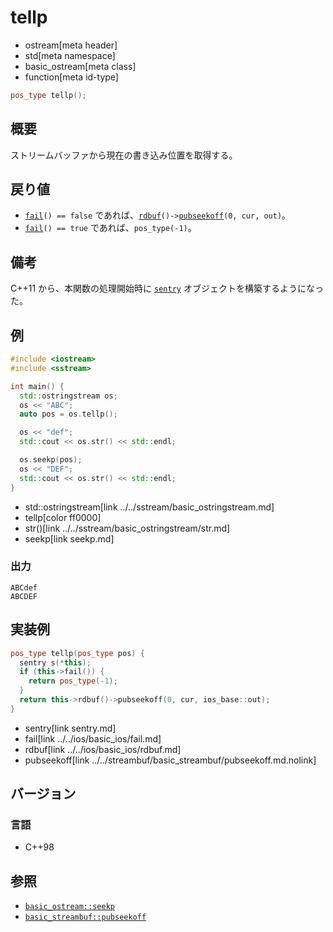 # tellp
* ostream[meta header]
* std[meta namespace]
* basic_ostream[meta class]
* function[meta id-type]

```cpp
pos_type tellp();
```

## 概要
ストリームバッファから現在の書き込み位置を取得する。

## 戻り値

- [`fail`](../../ios/basic_ios/fail.md)`() == false` であれば、[`rdbuf`](../../ios/basic_ios/rdbuf.md)`()->`[`pubseekoff`](../../streambuf/basic_streambuf/pubseekoff.md.nolink)`(0, cur, out)`。
- [`fail`](../../ios/basic_ios/fail.md)`() == true` であれば、`pos_type(-1)`。

## 備考
C++11 から、本関数の処理開始時に [`sentry`](sentry.md) オブジェクトを構築するようになった。

## 例
```cpp example
#include <iostream>
#include <sstream>

int main() {
  std::ostringstream os;
  os << "ABC";
  auto pos = os.tellp();

  os << "def";
  std::cout << os.str() << std::endl;

  os.seekp(pos);
  os << "DEF";
  std::cout << os.str() << std::endl;
}
```
* std::ostringstream[link ../../sstream/basic_ostringstream.md]
* tellp[color ff0000]
* str()[link ../../sstream/basic_ostringstream/str.md]
* seekp[link seekp.md]

### 出力
```
ABCdef
ABCDEF
```

## 実装例
```cpp
pos_type tellp(pos_type pos) {
  sentry s(*this);
  if (this->fail()) {
    return pos_type(-1);
  }
  return this->rdbuf()->pubseekoff(0, cur, ios_base::out);
}
```
* sentry[link sentry.md]
* fail[link ../../ios/basic_ios/fail.md]
* rdbuf[link ../../ios/basic_ios/rdbuf.md]
* pubseekoff[link ../../streambuf/basic_streambuf/pubseekoff.md.nolink]

## バージョン
### 言語
- C++98

## 参照

- [`basic_ostream::seekp`](seekp.md)
- [`basic_streambuf::pubseekoff`](../../streambuf/basic_streambuf/pubseekoff.md.nolink)
